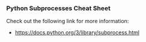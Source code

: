 ### Python Subprocesses Cheat Sheet

Check out the following link for more information:

- https://docs.python.org/3/library/subprocess.html
